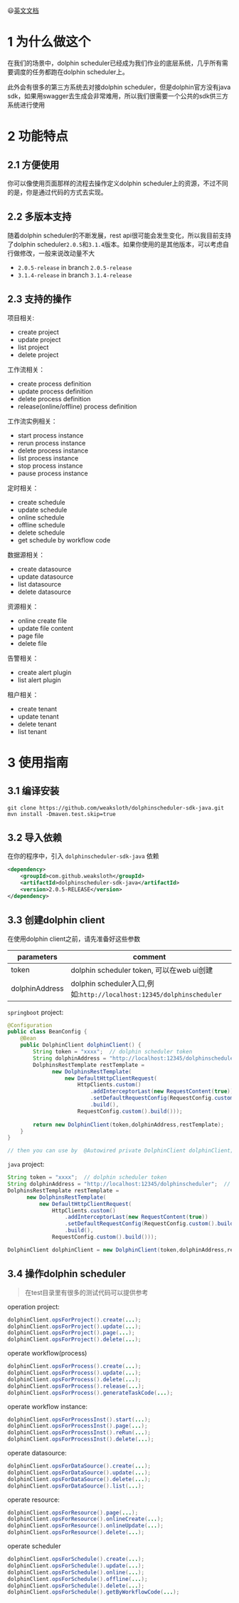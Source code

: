 😃[英文文档](README.md)

# 1 为什么做这个

在我们的场景中，dolphin scheduler已经成为我们作业的底层系统，几乎所有需要调度的任务都跑在dolphin scheduler上。

此外会有很多的第三方系统去对接dolphin scheduler，但是dolphin官方没有java sdk，如果用swagger去生成会非常难用，所以我们很需要一个公共的sdk供三方系统进行使用



# 2 功能特点

## 2.1 方便使用

你可以像使用页面那样的流程去操作定义dolphin scheduler上的资源，不过不同的是，你是通过代码的方式去实现。

## 2.2 多版本支持

随着dolphin scheduler的不断发展，rest api很可能会发生变化，所以我目前支持了dolphin scheduler`2.0.5`和`3.1.4`版本。如果你使用的是其他版本，可以考虑自行做修改，一般来说改动量不大

* `2.0.5-release` in branch `2.0.5-release`
* `3.1.4-release` in branch `3.1.4-release`

## 2.3 支持的操作

项目相关:

* create project
* update project
* list project
* delete project



工作流相关：

* create process definition
* update process definition
* delete process definition
* release(online/offline) process definition

  

工作流实例相关：

* start process instance
* rerun process instance
* delete process instance
* list process instance
* stop process instance
* pause process instance



定时相关：

* create schedule
* update schedule
* online schedule
* offline schedule
* delete schedule
* get schedule by workflow code



数据源相关：

* create datasource
* update datasource
* list datasource
* delete datasource



资源相关：

* online create file
* update file content
* page file
* delete file




告警相关：

* create alert plugin
* list alert plugin



租户相关：

* create tenant
* update tenant
* delete tenant
* list tenant




# 3 使用指南

## 3.1 编译安装

```shell
git clone https://github.com/weaksloth/dolphinscheduler-sdk-java.git
mvn install -Dmaven.test.skip=true 
```



## 3.2 导入依赖

在你的程序中，引入 `dolphinscheduler-sdk-java` 依赖

```xml
<dependency>
    <groupId>com.github.weaksloth</groupId>
    <artifactId>dolphinscheduler-sdk-java</artifactId>
    <version>2.0.5-RELEASE</version>
</dependency>
```



## 3.3 创建dolphin client

在使用dolphin client之前，请先准备好这些参数

| parameters     | comment                                                      |
| -------------- | ------------------------------------------------------------ |
| token          | dolphin scheduler token, 可以在web ui创建                    |
| dolphinAddress | dolphin scheduler入口,例如:`http://localhost:12345/dolphinscheduler` |



`springboot` project:

```java
@Configuration
public class BeanConfig {
    @Bean
    public DolphinClient dolphinClient() {
        String token = "xxxx";	// dolphin scheduler token
        String dolphinAddress = "http://localhost:12345/dolphinscheduler";  // dolphin scheduler address
        DolphinsRestTemplate restTemplate =
              new DolphinsRestTemplate(
                  new DefaultHttpClientRequest(
                      HttpClients.custom()
                          .addInterceptorLast(new RequestContent(true))
                          .setDefaultRequestConfig(RequestConfig.custom().build())
                          .build(),
                      RequestConfig.custom().build()));	
        
        return new DolphinClient(token,dolphinAddress,restTemplate);
    }
} 

// then you can use by  @Autowired private DolphinClient dolphinClient;
```



`java` project:

```java
String token = "xxxx";	// dolphin scheduler token
String dolphinAddress = "http://localhost:12345/dolphinscheduler";  // dolphin scheduler address
DolphinsRestTemplate restTemplate =
      new DolphinsRestTemplate(
          new DefaultHttpClientRequest(
              HttpClients.custom()
                  .addInterceptorLast(new RequestContent(true))
                  .setDefaultRequestConfig(RequestConfig.custom().build())
                  .build(),
              RequestConfig.custom().build()));	

DolphinClient dolphinClient = new DolphinClient(token,dolphinAddress,restTemplate);
```



## 3.4 操作dolphin scheduler

> 在test目录里有很多的测试代码可以提供参考

operation project:

```java
dolphinClient.opsForProject().create(...);
dolphinClient.opsForProject().update(...);
dolphinClient.opsForProject().page(...);
dolphinClient.opsForProject().delete(...);
```



operate workflow(process)

```java
dolphinClient.opsForProcess().create(...);
dolphinClient.opsForProcess().update(...);
dolphinClient.opsForProcess().delete(...);
dolphinClient.opsForProcess().release(...);
dolphinClient.opsForProcess().generateTaskCode(...);
```



operate workflow instance:

```java
dolphinClient.opsForProcessInst().start(...);
dolphinClient.opsForProcessInst().page(...);
dolphinClient.opsForProcessInst().reRun(...);
dolphinClient.opsForProcessInst().delete(...);
```



operate datasource:

```java
dolphinClient.opsForDataSource().create(...);
dolphinClient.opsForDataSource().update(...);
dolphinClient.opsForDataSource().delete(...);
dolphinClient.opsForDataSource().list(...);
```



operate resource:

```java
dolphinClient.opsForResource().page(...);
dolphinClient.opsForResource().onlineCreate(...);
dolphinClient.opsForResource().onlineUpdate(...);
dolphinClient.opsForResource().delete(...);
```



operate scheduler

```java
dolphinClient.opsForSchedule().create(...);
dolphinClient.opsForSchedule().update(...);
dolphinClient.opsForSchedule().online(...);
dolphinClient.opsForSchedule().offline(...);
dolphinClient.opsForSchedule().delete(...);
dolphinClient.opsForSchedule().getByWorkflowCode(...);
```